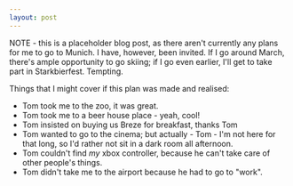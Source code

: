 ```yaml
---
layout: post
---
```


NOTE - this is a placeholder blog post, as there aren't currently any plans for me to go to Munich. I have, however, been invited. If I go around March,
there's ample opportunity to go skiing; if I go even earlier, I'll get to take part in Starkbierfest. Tempting.

Things that I might cover if this plan was made and realised:

* Tom took me to the zoo, it was great.
* Tom took me to a beer house place - yeah, cool!
* Tom insisted on buying us Breze for breakfast, thanks Tom
* Tom wanted to go to the cinema; but actually - Tom - I'm not here for that long, so I'd rather not sit in a dark room all afternoon.
* Tom couldn't find *my* xbox controller, because he can't take care of other people's things.
* Tom didn't take me to the airport because he had to go to "work".